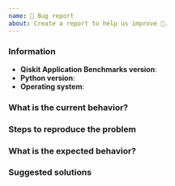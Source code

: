 ```yaml
---
name: 🐛 Bug report
about: Create a report to help us improve 🤔.
---
```


<!-- ⚠️ If you do not respect this template, your issue will be closed -->
<!-- ⚠️ Make sure to browse the opened and closed issues -->

### Information

- **Qiskit Application Benchmarks version**:
- **Python version**:
- **Operating system**:

### What is the current behavior?



### Steps to reproduce the problem



### What is the expected behavior?



### Suggested solutions


